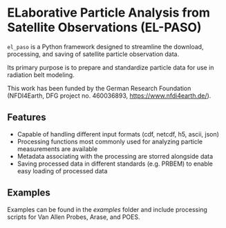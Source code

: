 <!--
SPDX-FileCopyrightText: 2025 GFZ Helmholtz Centre for Geosciences
SPDX-FileContributor: Bernhard Haas

SPDX-License-Identifier: Apache 2.0
-->

# ELaborative Particle Analysis from Satellite Observations (EL-PASO)

`el_paso` is a Python framework designed to streamline the download, processing, and saving of satellite particle observation data.

Its primary purpose is to prepare and standardize particle data for use in radiation belt modeling.

This work has been funded by the German Research Foundation (NFDI4Earth, DFG project no. 460036893, https://www.nfdi4earth.de/).

## Features

- Capable of handling different input formats (cdf, netcdf, h5, ascii, json)
- Processing functions most commonly used for analyzing particle measurements are available
- Metadata associating with the processing are storred alongside data
- Saving processed data in different standards (e.g. PRBEM) to enable easy loading of processed data

## Examples

Examples can be found in the *examples* folder and include processing scripts for Van Allen Probes, Arase, and POES.